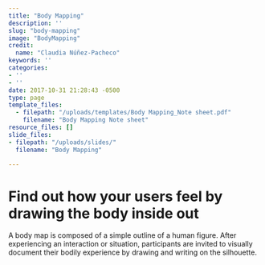 ```yaml
---
title: "Body Mapping"
description: ''
slug: "body-mapping"
image: "BodyMapping"
credit:
  name: "Claudia Núñez-Pacheco"
keywords: ''
categories:
- ''
- ''
date: 2017-10-31 21:28:43 -0500
type: page
template_files:
  - filepath: "/uploads/templates/Body Mapping_Note sheet.pdf"
    filename: "Body Mapping Note sheet"
resource_files: []
slide_files:
- filepath: "/uploads/slides/"
  filename: "Body Mapping"

---
```

# Find out how your users feel by drawing the body inside out

A body map is composed of a simple outline of a human figure. After experiencing an interaction or situation, participants are invited to visually document their bodily experience by drawing and writing on the silhouette.
